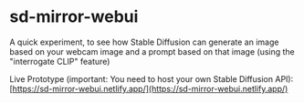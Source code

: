 # sd-mirror-webui

A quick experiment, to see how Stable Diffusion can generate an image based on your webcam image and a prompt based on that image (using the "interrogate CLIP" feature)

Live Prototype (important: You need to host your own Stable Diffusion API):
[https://sd-mirror-webui.netlify.app/](https://sd-mirror-webui.netlify.app/)
